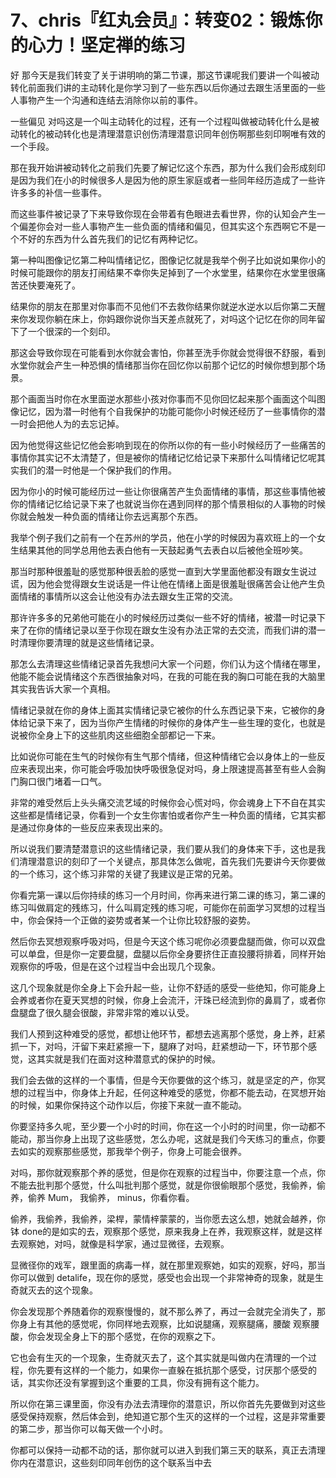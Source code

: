 # 7、chris『红丸会员』：转变02：锻炼你的心力！坚定禅的练习

好 那今天是我们转变了关于讲明响的第二节课，那这节课呢我们要讲一个叫被动转化前面我们讲的主动转化是你学习到了一些东西以后你通过去跟生活里面的一些人事物产生一个沟通和连结去消除你以前的事件。

一些偏见 对吗这是一个叫主动转化的过程，还有一个过程叫做被动转化什么是被动转化的被动转化也是清理潜意识创伤清理潜意识同年创伤啊那些刻印啊唯有效的一个手段。

那在我开始讲被动转化之前我们先要了解记忆这个东西，那为什么我们会形成刻印是因为我们在小的时候很多人是因为他的原生家庭或者一些同年经历造成了一些许许多多的补信一些事件。

而这些事件被记录了下来导致你现在会带着有色眼进去看世界，你的认知会产生一个偏差你会对一些人事物产生一些负面的情绪和偏见，但其实这个东西啊它不是一个不好的东西为什么首先我们的记忆有两种记忆。

第一种叫图像记忆第二种叫情绪记忆，图像记忆就是我举个例子比如说如果你小的时候可能跟你的朋友打闹结果不幸你失足掉到了一个水堂里，结果你在水堂里很痛苦还快要淹死了。

结果你的朋友在那里对你事而不见他们不去救你结果你就逆水逆水以后你第二天醒来你发现你躺在床上，你妈跟你说你当天差点就死了，对吗这个记忆在你的同年留下了一个很深的一个刻印。

那这会导致你现在可能看到水你就会害怕，你甚至洗手你就会觉得很不舒服，看到水堂你就会产生一种恐惧的情绪那当你在回忆你以前那个记忆的时候你想到那个场景。

那个画面当时你在水里面逆水那些小孩对你事而不见你回忆起来那个画面这个叫图像记忆，因为潜一时他有个自我保护的功能可能你小时候还经历了一些事情你的潜一时会把他人为的去忘记掉。

因为他觉得这些记忆他会影响到现在的你所以你的有一些小时候经历了一些痛苦的事情你其实记不太清楚了，但是被你的情绪记忆给记录下来那什么叫情绪记忆呢其实我们的潜一时他是一个保护我们的作用。

因为你小的时候可能经历过一些让你很痛苦产生负面情绪的事情，那这些事情他被你的情绪记忆给记录下来了也就说当你在遇到同样的那个情景相似的人事物的时候你就会触发一种负面的情绪让你去远离那个东西。

我举个例子我们之前有一个在苏州的学员，他在小学的时候因为喜欢班上的一个女生结果其他的同学总用他去表白他有一天鼓起勇气去表白以后被他全班吵笑。

那当时那种很羞耻的感觉那种很丢脸的感觉一直到大学里面他都没有跟女生说过谎，因为他会觉得跟女生说话是一件让他在情绪上面是很羞耻很痛苦会让他产生负面情绪的事情所以这会让他没有办法去跟女生正常的交流。

那许许多多的兄弟他可能在小的时候经历过类似一些不好的情绪，被潜一时记录下来了在你的情绪记录以至于你现在跟女生没有办法正常的去交流，而我们讲的潜一时清理你要清理的就是这些情绪记录。

那怎么去清理这些情绪记录首先我想问大家一个问题，你们认为这个情绪在哪里，他能不能会说情绪这个东西很抽象对吗，在我的可能在我的胸口可能在我的大脑里其实我告诉大家一个真相。

情绪记录就在你的身体上面其实情绪记录它被你的什么东西记录下来，它被你的身体给记录下来了，因为当你产生情绪的时候你的身体产生一些生理的变化，也就是说被你全身上下的这些肌肉这些细胞全部都记一下来。

比如说你可能在生气的时候你有生气那个情绪，但这种情绪它会以身体上的一些反应来表现出来，你可能会呼吸加快呼吸很急促对吗，身上限速提高甚至有些人会胸门胸口很门堵着一口气。

非常的难受然后上头头痛交流艺域的时候你会心慌对吗，你会魂身上下不自在其实这些都是情绪记录，你看到一个女生你害怕或者你产生一种负面的情绪，它其实都是通过你身体的一些反应来表现出来的。

所以说我们要清楚潜意识的这些情绪记录，我们要从我们的身体来下手，这也是我们清理潜意识的刻印了一个关键点，那具体怎么做呢，首先我们先要讲今天你要做的一个练习，这个练习非常的关键了我建议是正常的兄弟。

你看完第一课以后你持续的练习一个月时间，你再来进行第二课的练习，第二课的练习叫做肩定的残练习，什么叫肩定残的练习呢，可能你在前面学习冥想的过程当中，你会保持一个正做的姿势或者某一个让你比较舒服的姿势。

然后你去冥想观察呼吸对吗，但是今天这个练习呢你必须要盘腿而做，你可以双盘可以单盘，但是你一定要盘腿，盘腿以后你全身要挤住正直投腰将排着，同样开始观察你的呼吸，但是在这个过程当中会出现几个现象。

这几个现象就是你全身上下会升起一些，让你不舒适的感受一些绝知，你可能身上会养或者你在夏天冥想的时候，你身上会流汗，汗珠已经流到你的鼻肩了，或者你盘腿盘了很久腿会很酸，非常非常的难以认受。

我们人预到这种难受的感觉，都想让他环节，都想去逃离那个感觉，身上养，赶紧抓一下，对吗，汗留下来赶紧擦一下，腿麻了对吗，赶紧想动一下，环节那个感觉，这其实就是我们在面对这种潜意式的保护的时候。

我们会去做的这样的一个事情，但是今天你要做的这个练习，就是坚定的产，你冥想的过程当中，你身体上升起，任何这种难受的感觉，你都不能去动，在冥想开始的时候，如果你保持这个动作以后，你接下来就一直不能动。

你要坚持多久呢，至少要一个小时的时间，你在这一个小时的时间里，你一动都不能动，那当你身上出现了这些感觉，怎么办呢，这就是我们今天练习的重点，你要去如实的观察那些感觉，那我举个例子，你身上可能会很养。

对吗，那你就观察那个养的感觉，但是你在观察的过程当中，你要注意一个点，你不能去批判那个感觉，什么叫批判那个感觉，就是你很偷眼那个感觉，我偷养，偷养，偷养 Mum， 我偷养， minus，你看你看。

 偷养，我偷养，我偷养，梁桿，蒙情梓蒙蒙的，当你愿去这么想，她就会越养，你钵 done的是如实的去，观察那个感觉，原来我身上在养，我观察这样，就是这样去观察她，对吗，就像是科学家，通过显微径，去观察。

显微径你的戏军，跟里面的病毒一样，就在那里观察她，如实的观察，好吗，那当你可以做到 detalife，现在你的感觉，感受也会出现一个非常神奇的现象，就是生奇就灭去的这个现象。

你会发现那个养随着你的观察慢慢的，就不那么养了，再过一会就完全消失了，那你身上有其他的感觉呢，你同样地去观察，比如说腿痛，观察腿痛，腰酸 观察腰酸，你会发现全身上下的那个感觉，在你的观察之下。

它也会有生灭的一个现象，生奇就灭去了，这个其实就是叫做内在清理的一个过程，你先要有这样的一个能力，如果你一直躲在抵抗那个感受，讨厌那个感受的话，其实你还没有掌握到这个重要的工具，你没有拥有这个能力。

所以你在第三课里面，你没有办法去清理你的潜意识，所以你首先先要做到对这些感受保持观察，然后体会到，绝知道它那个生灭的这样的一个过程，这是非常重要的第二步，那当你可以每天做一个小时。

你都可以保持一动都不动的话，那你就可以进入到我们第三天的联系，真正去清理你内在潜意识，这些刻印同年创伤的这个联系当中去
